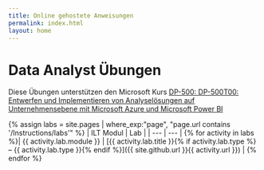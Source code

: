 ```yaml
---
title: Online gehostete Anweisungen
permalink: index.html
layout: home
---
```


# Data Analyst Übungen

Diese Übungen unterstützen den Microsoft Kurs [DP-500: DP-500T00: Entwerfen und Implementieren von Analyselösungen auf Unternehmensebene mit Microsoft Azure und Microsoft Power BI](https://docs.microsoft.com/training/courses/dp-500t00)

{% assign labs = site.pages | where_exp:"page", "page.url contains '/Instructions/labs'" %}
| ILT Modul | Lab |
| --- | --- | 
{% for activity in labs  %}| {{ activity.lab.module }} | [{{ activity.lab.title }}{% if activity.lab.type %} – {{ activity.lab.type }}{% endif %}]({{ site.github.url }}{{ activity.url }}) |
{% endfor %}

<!--

## Demos

{% assign demos = site.pages | where_exp:"page", "page.url contains '/Instructions/Demos'" %}
| Module | Demo |
| --- | --- | 
{% for activity in demos  %}| {{ activity.demo.module }} | [{{ activity.demo.title }}]({{ site.github.url }}{{ activity.url }}) |
{% endfor %}
 
-->
